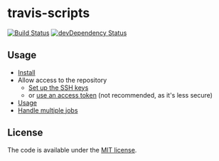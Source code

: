 # travis-scripts

[![Build Status](https://travis-ci.org/alrra/travis-scripts.svg?branch=master)](https://travis-ci.org/alrra/travis-scripts)
[![devDependency Status](https://david-dm.org/alrra/travis-scripts/dev-status.svg)](https://david-dm.org/alrra/travis-scripts#info=devDependencies)


## Usage

* [Install](doc/install.md)
* Allow access to the repository
  * [Set up the SSH keys](doc/github-deploy-keys.md)
  * or [use an access token](doc/github-access-token.md)
    (not recommended, as it's less secure)
* [Usage](doc/usage.md)
* [Handle multiple jobs](doc/handle-multiple-jobs.md)


## License

The code is available under the [MIT license](LICENSE.txt).
